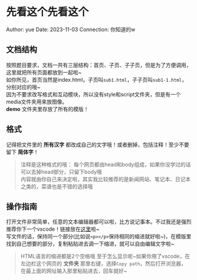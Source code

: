 # 先看这个先看这个

Author: yue
Date:   2023-11-03
Connection: 你知道的w

## 文档结构

按照题目要求，文档一共有三层结构：首页、子页、子子页，但是为了方便调用，这里就把所有页面都放到一起啦~  
如你所见，首页当然是index.html，子页叫`sub1.html`，子子页叫`sub1-1.html`，分别对应的哦~  
因为不要求改写格式和互动模块，所以没有style和script文件夹，但是有一个media文件夹用来放图像。  
**demo** 文件夹里存放了所有的模版！

## 格式

记得把文件里的 **所有汉字** 都改成自己的文字哦！或者删掉，包括注释！至少不要留下 **简体字**！  
> 注释是这种格式的哦： <!-- 注释 --->
每个网页都由head和body组成，如果你没学过的话可以去掉head部分，只留下body哦  
内容就由你自己来决定啦，其实我比较推荐的是新闻网站、笔记本、日记本之类的，菜谱也是不错的选择哦  

## 操作指南

打开文件非常简单，任意的文本编辑器都可以啦，比方说记事本。不过我还是强烈推荐你下一个vscode！链接放在[这里](https://code.visualstudio.com/)啦~  
写文件的话，保持同一个部分(比如说`<p></p>`保持相同的缩进就好啦~)，在模版里找到自己想要的部分，复制粘贴进去调一下缩进，就可以自由编辑文字啦~
> HTML语言的缩进都是2个空格哦
至于怎么显示呢~如果你用了vscode，在左边栏这个网页的 **文件夹** 那里右键，选择`Copy path`，然后打开浏览器，在最上面的网址输入那里粘贴进去，回车就好~

